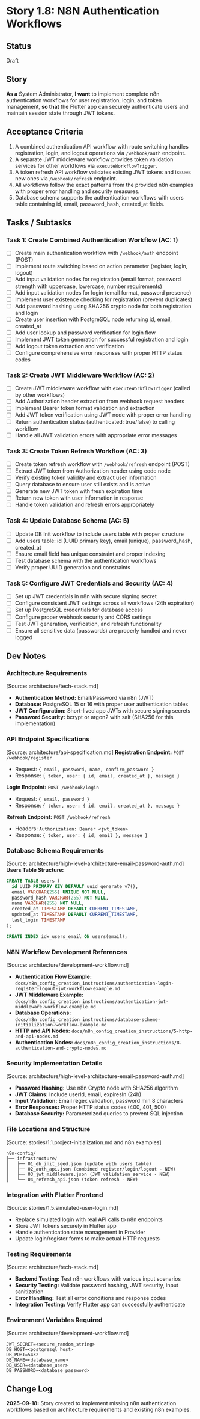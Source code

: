 # Story 1.8: N8N Authentication Workflows

## Status
Draft

## Story
**As a** System Administrator,
**I want** to implement complete n8n authentication workflows for user registration, login, and token management,
**so that** the Flutter app can securely authenticate users and maintain session state through JWT tokens.

## Acceptance Criteria
1. A combined authentication API workflow with route switching handles registration, login, and logout operations via `/webhook/auth` endpoint.
2. A separate JWT middleware workflow provides token validation services for other workflows via `executeWorkflowTrigger`.
3. A token refresh API workflow validates existing JWT tokens and issues new ones via `/webhook/refresh` endpoint.
4. All workflows follow the exact patterns from the provided n8n examples with proper error handling and security measures.
5. Database schema supports the authentication workflows with users table containing id, email, password_hash, created_at fields.

## Tasks / Subtasks

### Task 1: Create Combined Authentication Workflow (AC: 1)
- [ ] Create main authentication workflow with `/webhook/auth` endpoint (POST)
- [ ] Implement route switching based on action parameter (register, login, logout)
- [ ] Add input validation nodes for registration (email format, password strength with uppercase, lowercase, number requirements)
- [ ] Add input validation nodes for login (email format, password presence)
- [ ] Implement user existence checking for registration (prevent duplicates)
- [ ] Add password hashing using SHA256 crypto node for both registration and login
- [ ] Create user insertion with PostgreSQL node returning id, email, created_at
- [ ] Add user lookup and password verification for login flow
- [ ] Implement JWT token generation for successful registration and login
- [ ] Add logout token extraction and verification
- [ ] Configure comprehensive error responses with proper HTTP status codes

### Task 2: Create JWT Middleware Workflow (AC: 2)
- [ ] Create JWT middleware workflow with `executeWorkflowTrigger` (called by other workflows)
- [ ] Add Authorization header extraction from webhook request headers
- [ ] Implement Bearer token format validation and extraction
- [ ] Add JWT token verification using JWT node with proper error handling
- [ ] Return authentication status (authenticated: true/false) to calling workflow
- [ ] Handle all JWT validation errors with appropriate error messages

### Task 3: Create Token Refresh Workflow (AC: 3)
- [ ] Create token refresh workflow with `/webhook/refresh` endpoint (POST)
- [ ] Extract JWT token from Authorization header using code node
- [ ] Verify existing token validity and extract user information
- [ ] Query database to ensure user still exists and is active
- [ ] Generate new JWT token with fresh expiration time
- [ ] Return new token with user information in response
- [ ] Handle token validation and refresh errors appropriately

### Task 4: Update Database Schema (AC: 5)
- [ ] Update DB Init workflow to include users table with proper structure
- [ ] Add users table: id (UUID primary key), email (unique), password_hash, created_at
- [ ] Ensure email field has unique constraint and proper indexing
- [ ] Test database schema with the authentication workflows
- [ ] Verify proper UUID generation and constraints

### Task 5: Configure JWT Credentials and Security (AC: 4)
- [ ] Set up JWT credentials in n8n with secure signing secret
- [ ] Configure consistent JWT settings across all workflows (24h expiration)
- [ ] Set up PostgreSQL credentials for database access
- [ ] Configure proper webhook security and CORS settings
- [ ] Test JWT generation, verification, and refresh functionality
- [ ] Ensure all sensitive data (passwords) are properly handled and never logged

## Dev Notes

### Architecture Requirements
[Source: architecture/tech-stack.md]
- **Authentication Method:** Email/Password via n8n (JWT)
- **Database:** PostgreSQL 15 or 16 with proper user authentication tables
- **JWT Configuration:** Short-lived app JWTs with secure signing secrets
- **Password Security:** bcrypt or argon2 with salt (SHA256 for this implementation)

### API Endpoint Specifications
[Source: architecture/api-specification.md]
**Registration Endpoint:** `POST /webhook/register`
- Request: `{ email, password, name, confirm_password }`
- Response: `{ token, user: { id, email, created_at }, message }`

**Login Endpoint:** `POST /webhook/login`  
- Request: `{ email, password }`
- Response: `{ token, user: { id, email, created_at }, message }`

**Refresh Endpoint:** `POST /webhook/refresh`
- Headers: `Authorization: Bearer <jwt_token>`
- Response: `{ token, user: { id, email }, message }`

### Database Schema Requirements
[Source: architecture/high-level-architecture-email-password-auth.md]
**Users Table Structure:**
```sql
CREATE TABLE users (
  id UUID PRIMARY KEY DEFAULT uuid_generate_v7(),
  email VARCHAR(255) UNIQUE NOT NULL,
  password_hash VARCHAR(255) NOT NULL,
  name VARCHAR(255) NOT NULL,
  created_at TIMESTAMP DEFAULT CURRENT_TIMESTAMP,
  updated_at TIMESTAMP DEFAULT CURRENT_TIMESTAMP,
  last_login TIMESTAMP
);

CREATE INDEX idx_users_email ON users(email);
```

### N8N Workflow Development References
[Source: architecture/development-workflow.md]
- **Authentication Flow Example:** `docs/n8n_config_creation_instructions/authentication-login-register-logout-jwt-workflow-example.md`
- **JWT Middleware Example:** `docs/n8n_config_creation_instructions/authentication-jwt-middleware-workflow-example.md`
- **Database Operations:** `docs/n8n_config_creation_instructions/database-scheme-initialization-workflow-example.md`
- **HTTP and API Nodes:** `docs/n8n_config_creation_instructions/5-http-and-api-nodes.md`
- **Authentication Nodes:** `docs/n8n_config_creation_instructions/8-authentication-and-crypto-nodes.md`

### Security Implementation Details
[Source: architecture/high-level-architecture-email-password-auth.md]
- **Password Hashing:** Use n8n Crypto node with SHA256 algorithm
- **JWT Claims:** Include userId, email, expiresIn (24h)
- **Input Validation:** Email regex validation, password min 8 characters
- **Error Responses:** Proper HTTP status codes (400, 401, 500)
- **Database Security:** Parameterized queries to prevent SQL injection

### File Locations and Structure
[Source: stories/1.1.project-initialization.md and n8n examples]
```
n8n-config/
├── infrastructure/
│   ├── 01_db_init_seed.json (update with users table)
│   ├── 02_auth_api.json (combined register/login/logout - NEW)
│   ├── 03_jwt_middleware.json (JWT validation service - NEW)
│   └── 04_refresh_api.json (token refresh - NEW)
```

### Integration with Flutter Frontend
[Source: stories/1.5.simulated-user-login.md]
- Replace simulated login with real API calls to n8n endpoints
- Store JWT tokens securely in Flutter app
- Handle authentication state management in Provider
- Update login/register forms to make actual HTTP requests

### Testing Requirements
[Source: architecture/tech-stack.md]
- **Backend Testing:** Test n8n workflows with various input scenarios
- **Security Testing:** Validate password hashing, JWT security, input sanitization
- **Error Handling:** Test all error conditions and response codes
- **Integration Testing:** Verify Flutter app can successfully authenticate

### Environment Variables Required
[Source: architecture/development-workflow.md]
```
JWT_SECRET=<secure_random_string>
DB_HOST=<postgresql_host>
DB_PORT=5432
DB_NAME=<database_name>
DB_USER=<database_user>
DB_PASSWORD=<database_password>
```

## Change Log
**2025-09-18:** Story created to implement missing n8n authentication workflows based on architecture requirements and existing n8n examples.
